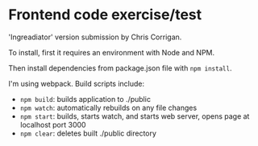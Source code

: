 <h1>Frontend code exercise/test</h1>
<p>'Ingreadiator' version submission by Chris Corrigan.</p>

<p>To install, first it requires an environment with Node and NPM. </p>
<p>Then install dependencies from package.json file with <code>npm install</code>.</p>
<p>I'm using webpack. Build scripts include: </p>
<ul>
    <li><code>npm build</code>: builds application to ./public</li>
    <li><code>npm watch</code>: automatically rebuilds on any file changes</li>
    <li><code>npm start</code>: builds, starts watch, and starts web server, opens page at localhost port 3000</li>
    <li><code>npm clear</code>: deletes built ./public directory</li>
</ul>

